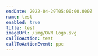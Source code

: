 ```yaml
---
endDate: 2022-04-29T05:00:00.000Z
name: test
enabled: true
title: test
imageUrl: /img/OVN Logo.svg
callToAction: test
callToActionEvent: ppc
---
```


